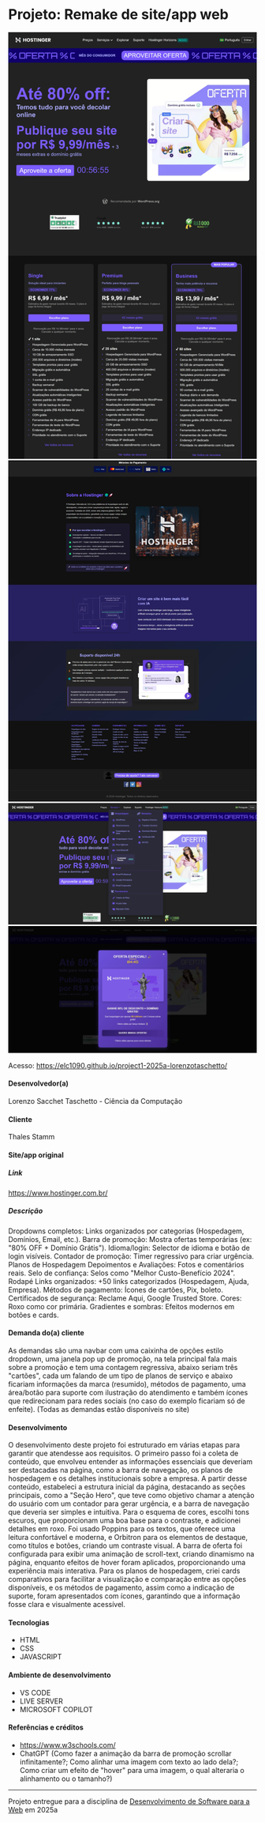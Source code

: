 # Projeto: Remake de site/app web
<img src="images/Projeto.jpg" alt="Screenshot do projeto" title="Screenshot do projeto">
<img src="images/Projeto2.jpg" alt="Screenshot do projeto" title="Screenshot do projeto">
<img src="images/Projeto3.jpg" alt="Screenshot do projeto" title="Screenshot do projeto">
<img src="images/Projeto4.jpg" alt="Screenshot do projeto" title="Screenshot do projeto">


Acesso: https://elc1090.github.io/project1-2025a-lorenzotaschetto/

#### Desenvolvedor(a)
Lorenzo Sacchet Taschetto - Ciência da Computação

#### Cliente
Thales Stamm

#### Site/app original

##### Link
https://www.hostinger.com.br/

##### Descrição
Dropdowns completos: Links organizados por categorias (Hospedagem, Domínios, Email, etc.).
Barra de promoção: Mostra ofertas temporárias (ex: "80% OFF + Domínio Grátis").
Idioma/login: Selector de idioma e botão de login visíveis.
Contador de promoção: Timer regressivo para criar urgência.
Planos de Hospedagem
Depoimentos e Avaliações: Fotos e comentários reais.
Selo de confiança: Selos como "Melhor Custo-Benefício 2024".
Rodapé
Links organizados: +50 links categorizados (Hospedagem, Ajuda, Empresa).
Métodos de pagamento: Ícones de cartões, Pix, boleto.
Certificados de segurança: Reclame Aqui, Google Trusted Store.
Cores: Roxo como cor primária.
Gradientes e sombras: Efeitos modernos em botões e cards.

#### Demanda do(a) cliente
As demandas são uma navbar com uma caixinha de opções estilo dropdown, uma janela pop up de promoção, na tela principal fala mais sobre a promoção e tem uma contagem regressiva, abaixo seriam três "cartões", cada um falando de um tipo de planos de serviço e abaixo ficariam informações da marca (resumido), métodos de pagamento, uma área/botão para suporte com ilustração do atendimento e também ícones que redirecionam para redes sociais (no caso do exemplo ficariam só de enfeite). (Todas as demandas estão disponíveis no site)

#### Desenvolvimento
O desenvolvimento deste projeto foi estruturado em várias etapas para garantir que atendesse aos requisitos. O primeiro passo foi a coleta de conteúdo, que envolveu entender as informações essenciais que deveriam ser destacadas na página, como a barra de navegação, os planos de hospedagem e os detalhes institucionais sobre a empresa. A partir desse conteúdo, estabeleci a estrutura inicial da página, destacando as seções principais, como a "Seção Hero", que teve como objetivo chamar a atenção do usuário com um contador para gerar urgência, e a barra de navegação que deveria ser simples e intuitiva. Para o esquema de cores, escolhi tons escuros, que proporcionam uma boa base para o contraste, e adicionei detalhes em roxo. Foi usado Poppins para os textos, que oferece uma leitura confortável e moderna, e Orbitron para os elementos de destaque, como títulos e botões, criando um contraste visual. A barra de oferta foi configurada para exibir uma animação de scroll-text, criando dinamismo na página, enquanto efeitos de hover foram aplicados, proporcionando uma experiência mais interativa. Para os planos de hospedagem, criei cards comparativos para facilitar a visualização e comparação entre as opções disponíveis, e os métodos de pagamento, assim como a indicação de suporte, foram apresentados com ícones, garantindo que a informação fosse clara e visualmente acessível.

#### Tecnologias
- HTML
- CSS
- JAVASCRIPT

#### Ambiente de desenvolvimento
- VS CODE
- LIVE SERVER
- MICROSOFT COPILOT

#### Referências e créditos
- https://www.w3schools.com/
- ChatGPT (Como fazer a animação da barra de promoção scrollar infinitamente?; Como alinhar uma imagem com texto ao lado dela?; Como criar um efeito de "hover" para uma imagem, o qual alteraria o alinhamento ou o tamanho?)

---
Projeto entregue para a disciplina de [Desenvolvimento de Software para a Web](http://github.com/andreainfufsm/elc1090-2025a) em 2025a

